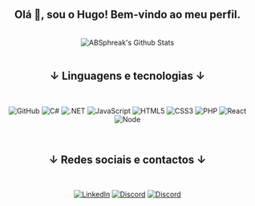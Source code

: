 <div align="center">
<h2> Olá 👋, sou o Hugo! Bem-vindo ao meu perfil.</h2>
<br>
  <img align="center" src="https://github-readme-stats.vercel.app/api?username=Zincoww&include_all_commits=true&count_private=true&show_icons=true&line_height=20&title_color=7A7ADB&icon_color=2234AE&text_color=D3D3D3&bg_color=0,000000,130F40" alt="ABSphreak's Github Stats">
</div>
</br>
<div align="center">
<h2>↓ Linguagens e tecnologias ↓</h2><br>
  
![GitHub](https://img.shields.io/badge/-GitHub-181717?style=flat-square&logo=github)
![C#](https://img.shields.io/badge/C%23-239120?style=flat-square&logo=c-sharp&logoColor=white)
![.NET](https://img.shields.io/badge/.NET%20Framework-5C2D91?style=flat-square&logo=.net&logoColor=white)
![JavaScript](https://img.shields.io/badge/-JavaScript-black?style=flat-square&logo=javascript)
![HTML5](https://img.shields.io/badge/HTML5-E34F26?style=flat-square&logo=html5&logoColor=white)
![CSS3](https://img.shields.io/badge/CSS3-1572B6?style=flat-square&logo=css3&logoColor=white)
![PHP](https://img.shields.io/badge/PHP-777BB4?style=flat-square&logo=php&logoColor=white)
![React](https://img.shields.io/badge/React-61DBFB?style=flat-square&logo=react&logoColor=white)
![Node](https://img.shields.io/badge/Node.js-3c873a?style=flat-square&logo=node.js&logoColor=white)

</div></br>
<div align="center">
<h2>↓ Redes sociais e contactos ↓</h2><br>

<a href="https://www.linkedin.com/in/hmdrosa/" target="_blank"><img src="https://img.shields.io/badge/LinkedIn-%230077B5.svg?&style=flat-square&logo=linkedin&logoColor=white" alt="LinkedIn"></a>
<a href="https://discord.com/" target="_blank"><img src="https://img.shields.io/badge/Discord:%20Zincow%239504-%237289da.svg?&style=flat-square&logo=discord&logoColor=white" alt="Discord"></a>
<a href="https://zincoww.pt/" target="_blank"><img src="https://img.shields.io/badge/-Website-037ffc?&style=flat-square&logoColor=white" alt="Discord"></a>
</div>
